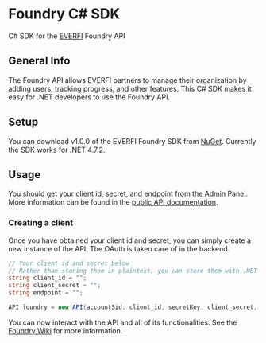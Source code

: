 # Foundry C# SDK
C# SDK for the [EVERFI](https://www.everfi.com) Foundry API

## General Info
The Foundry API allows EVERFI partners to manage their organization by adding users, tracking progress, and other features. This C# SDK makes it easy for .NET developers to use the Foundry API.

## Setup
You can download v1.0.0 of the EVERFI Foundry SDK from [NuGet](https://www.nuget.org/packages/EVERFI/). Currently the SDK works for .NET 4.7.2.

## Usage
You should get your client id, secret, and endpoint from the Admin Panel. More information can be found in the [public API documentation](https://api.fifoundry.net/v1).
### Creating a client
Once you have obtained your client id and secret, you can simply create a new instance of the API. The OAuth is taken care of in the backend.
```c#
// Your client id and secret below
// Rather than storing them in plaintext, you can store them with .NET's Secret Manager
string client_id = "";
string client_secret = "";
string endpoint = "";

API foundry = new API(accountSid: client_id, secretKey: client_secret, BaseUrl: endpoint);
```
You can now interact with the API and all of its functionalities. See the [Foundry Wiki](../../wiki) for more information.
